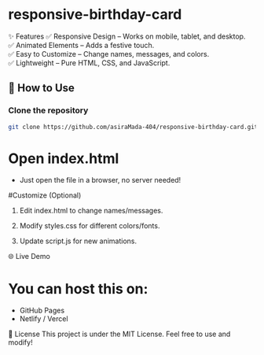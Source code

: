 # responsive-birthday-card
✨ Features
✅ Responsive Design – Works on mobile, tablet, and desktop.  
✅ Animated Elements – Adds a festive touch.  
✅ Easy to Customize – Change names, messages, and colors.  
✅ Lightweight – Pure HTML, CSS, and JavaScript.  

## 🚀 How to Use
### Clone the repository
```bash
git clone https://github.com/asiraMada-404/responsive-birthday-card.git
```

# Open index.html
 - Just open the file in a browser, no server needed!

#Customize (Optional)

 1. Edit index.html to change names/messages.

 2. Modify styles.css for different colors/fonts.

 3. Update script.js for new animations.

🌐 Live Demo
# You can host this on:
- GitHub Pages
- Netlify / Vercel

📜 License
This project is under the MIT License. Feel free to use and modify!
